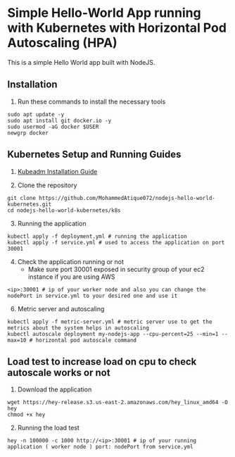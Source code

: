 # Simple Hello-World App running with Kubernetes with Horizontal Pod Autoscaling (HPA)
This is a simple Hello World app built with NodeJS.

## Installation
1. Run these commands to install the necessary tools
```
sudo apt update -y
sudo apt install git docker.io -y
sudo usermod -aG docker $USER
newgrp docker
```

## Kubernetes Setup and Running Guides

1. [Kubeadm Installation Guide](https://github.com/MohammedAtique072/kubestarter/blob/main/kubeadm_installation.md)

2. Clone the repository
```
git clone https://github.com/MohammedAtique072/nodejs-hello-world-kubernetes.git
cd nodejs-hello-world-kubernetes/k8s
```

3. Running the application
```
kubectl apply -f deployment.yml # running the application
kubectl apply -f service.yml # used to access the application on port 30001
```
4. Check the application running or not
   * Make sure port 30001 exposed in security group of your ec2 instance if you are using AWS
```
<ip>:30001 # ip of your worker node and also you can change the nodePort in service.yml to your desired one and use it
```
6. Metric server and autoscaling
```
kubectl apply -f metric-server.yml # metric server use to get the metrics about the system helps in autoscaling
kubectl autoscale deployment my-nodejs-app --cpu-percent=25 --min=1 --max=10 # horizontal pod autoscale command 
```

## Load test to increase load on cpu to check autoscale works or not

1. Download the application
```
wget https://hey-release.s3.us-east-2.amazonaws.com/hey_linux_amd64 -O hey
chmod +x hey
```

2. Running the load test
```
hey -n 100000 -c 1000 http://<ip>:30001 # ip of your running application ( worker node ) port: nodePort from service.yml
```

